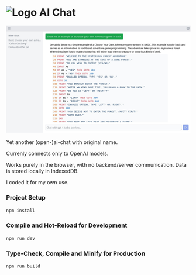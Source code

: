 # <img src="https://raw.githubusercontent.com/ksdev-pl/ai-chat/master/public/icon-192.png" alt="Logo" width="50" height="50"/> AI Chat

![Screenshot](.github/screenshot.jpg)

Yet another (open-)ai-chat with original name.

Currenly connects only to OpenAI models.

Works purely in the browser, with no backend/server communication. Data is stored locally in IndexedDB.

I coded it for my own use.

### Project Setup

```sh
npm install
```

### Compile and Hot-Reload for Development

```sh
npm run dev
```

### Type-Check, Compile and Minify for Production

```sh
npm run build
```
